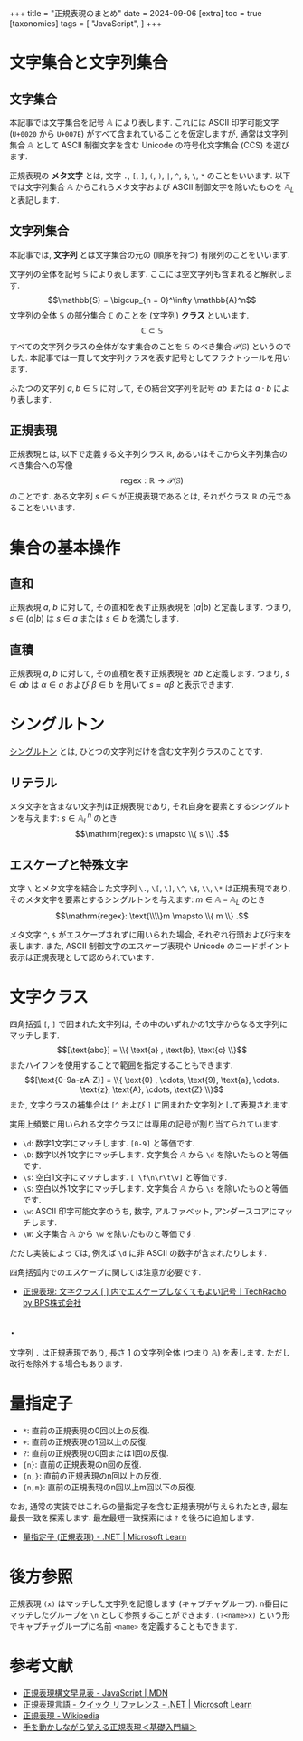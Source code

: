 +++
title = "正規表現のまとめ"
date = 2024-09-06
[extra]
toc = true
[taxonomies]
tags = [ "JavaScript", ]
+++

# 文字集合と文字列集合

## 文字集合

本記事では文字集合を記号 $\mathbb{A}$ により表します.
これには ASCII 印字可能文字 (`U+0020` から `U+007E`) がすべて含まれていることを仮定しますが,
通常は文字列集合 $\mathbb{A}$ として ASCII 制御文字を含む Unicode の符号化文字集合 (CCS) を選びます.

正規表現の __メタ文字__ とは, 文字 `.`, `[`, `]`, `(`, `)`, `|`, `^`, `$`, `\`, `*` のことをいいます.
以下では文字列集合 $\mathbb{A}$ からこれらメタ文字および ASCII 制御文字を除いたものを $\mathbb{A}_L$ と表記します.


## 文字列集合

本記事では, __文字列__ とは文字集合の元の (順序を持つ) 有限列のことをいいます.

文字列の全体を記号 $\mathbb{S}$ により表します. ここには空文字列も含まれると解釈します.
$$\mathbb{S} = \bigcup_{n = 0}^\infty \mathbb{A}^n$$
文字列の全体 $\mathbb{S}$ の部分集合 $\mathbb{C}$ のことを (文字列) __クラス__ といいます.
$$\mathbb{C} \subset \mathbb{S}$$
すべての文字列クラスの全体がなす集合のことを $\mathbb{S}$ のべき集合 $\mathscr{P}(\mathbb{S})$ というのでした.
本記事では一貫して文字列クラスを表す記号としてフラクトゥールを用います.

ふたつの文字列 $a, b \in \mathbb{S}$ に対して, その結合文字列を記号 $a b$ または $a \cdot b$ により表します.

## 正規表現

正規表現とは, 以下で定義する文字列クラス $\mathbb{R}$, あるいはそこから文字列集合のべき集合への写像
$$\mathrm{regex}: \mathbb{R} \to \mathscr{P} ( \mathbb{S} )$$
のことです. ある文字列 $s \in \mathbb{S}$ が正規表現であるとは, それがクラス $\mathbb{R}$ の元であることをいいます.



# 集合の基本操作

## 直和

正規表現 $a$, $b$ に対して, その直和を表す正規表現を $( a | b )$ と定義します.
つまり, $s \in ( a | b )$ は $s \in a$ または $s \in b$ を満たします.

## 直積

正規表現 $a$, $b$ に対して, その直積を表す正規表現を $a b$ と定義します.
つまり, $s\in a b$ は $\alpha \in a$ および $\beta \in b$ を用いて $s = \alpha \beta$ と表示できます.



# シングルトン

[シングルトン](https://ja.wikipedia.org/wiki/%E5%8D%98%E9%9B%86%E5%90%88) とは, ひとつの文字列だけを含む文字列クラスのことです.

## リテラル

メタ文字を含まない文字列は正規表現であり, それ自身を要素とするシングルトンを与えます:
$s \in \mathbb{A}_L^n$ のとき
$$\mathrm{regex}: s \mapsto \\{ s \\} .$$

## エスケープと特殊文字

文字 `\` とメタ文字を結合した文字列 `\.`, `\[`, `\]`, `\^`, `\$`, `\\`, `\*` は正規表現であり,
そのメタ文字を要素とするシングルトンを与えます:
$m \in \mathbb{A} - \mathbb{A}_L$ のとき
$$\mathrm{regex}: \text{\\\\}m \mapsto \\{ m \\} .$$

メタ文字 `^`, `$` がエスケープされずに用いられた場合, それぞれ行頭および行末を表します.
また, ASCII 制御文字のエスケープ表現や Unicode のコードポイント表示は正規表現として認められています.



# 文字クラス

四角括弧 `[`, `]` で囲まれた文字列は, その中のいずれかの1文字からなる文字列にマッチします.
$$[\text{abc}] = \\{ \text{a} , \text{b}, \text{c} \\}$$
またハイフンを使用することで範囲を指定することもできます.
$$[\text{0-9a-zA-Z}] = \\{ \text{0} , \cdots, \text{9}, \text{a}, \cdots. \text{z}, \text{A}, \cdots, \text{Z} \\}$$
また, 文字クラスの補集合は `[^` および `]` に囲まれた文字列として表現されます.

実用上頻繁に用いられる文字クラスには専用の記号が割り当てられています.

* `\d`: 数字1文字にマッチします. `[0-9]` と等価です.
* `\D`: 数字以外1文字にマッチします. 文字集合 $\mathbb{A}$ から `\d` を除いたものと等価です.
* `\s`: 空白1文字にマッチします. `[ \f\n\r\t\v]` と等価です.
* `\S`: 空白以外1文字にマッチします. 文字集合 $\mathbb{A}$ から `\s` を除いたものと等価です.
* `\w`: ASCII 印字可能文字のうち, 数字, アルファベット, アンダースコアにマッチします.
* `\W`: 文字集合 $\mathbb{A}$ から `\w` を除いたものと等価です.

ただし実装によっては, 例えば `\d` に非 ASCII の数字が含まれたりします.

四角括弧内でのエスケープに関しては注意が必要です.

* [正規表現: 文字クラス [ ] 内でエスケープしなくてもよい記号｜TechRacho by BPS株式会社](https://techracho.bpsinc.jp/hachi8833/2020_11_04/40673)

## `.`

文字列 `.` は正規表現であり, 長さ 1 の文字列全体 (つまり $\mathbb{A}$) を表します.
ただし改行を除外する場合もあります.



# 量指定子

* `*`: 直前の正規表現の0回以上の反復.
* `+`: 直前の正規表現の1回以上の反復.
* `?`: 直前の正規表現の0回または1回の反復.
* `{n}`: 直前の正規表現のn回の反復.
* `{n,}`: 直前の正規表現のn回以上の反復.
* `{n,m}`: 直前の正規表現のn回以上m回以下の反復.

なお, 通常の実装ではこれらの量指定子を含む正規表現が与えられたとき, 最左最長一致を探索します.
最左最短一致探索には `?` を後ろに追加します.

* [量指定子 (正規表現) - .NET | Microsoft Learn](https://learn.microsoft.com/ja-jp/dotnet/standard/base-types/quantifiers-in-regular-expressions)



# 後方参照

正規表現 `(x)` はマッチした文字列を記憶します (キャプチャグループ). 
n番目にマッチしたグループを `\n` として参照することができます.
`(?<name>x)` という形でキャプチャグループに名前 `<name>` を定義することもできます.



# 参考文献

* [正規表現構文早見表 - JavaScript | MDN](https://developer.mozilla.org/ja/docs/Web/JavaScript/Guide/Regular_expressions/Cheatsheet)
* [正規表現言語 - クイック リファレンス - .NET | Microsoft Learn](https://learn.microsoft.com/ja-jp/dotnet/standard/base-types/regular-expression-language-quick-reference)
* [正規表現 - Wikipedia](https://ja.wikipedia.org/wiki/%E6%AD%A3%E8%A6%8F%E8%A1%A8%E7%8F%BE)
* [手を動かしながら覚える正規表現＜基礎入門編＞](https://doc.mas3.net/regexp/)
